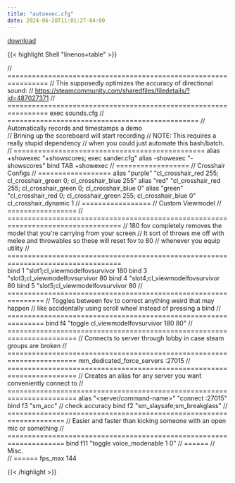 ```yaml
---
title: "autoexec.cfg"
date: 2024-06-28T11:01:27-04:00
---
```

[download](autoexec.cfg)

{{< highlight Shell "linenos=table" >}}




//	================================================================
//	This supposedly optimizes the accuracy of directional sound:
//	https://steamcommunity.com/sharedfiles/filedetails/?id=487027371 
//	================================================================
	exec sounds.cfg
//	===============================================
//	Automatically records and timestamps a demo     
//	Brining up the scoreboard will start recording
//	NOTE: This requires a really stupid dependency 
//	when you could just automate this bash/batch. 
//	===============================================
	alias +showexec "+showscores; exec sander.cfg" 
	alias -showexec "-showscores" 
	bind TAB +showexec
//	==================
//	Crosshair Configs
//	==================
	alias "purple" "cl_crosshair_red 255; cl_crosshair_green 0; cl_crosshair_blue 255"
	alias "red" "cl_crosshair_red 255; cl_crosshair_green 0; cl_crosshair_blue 0"
	alias "green" "cl_crosshair_red 0; cl_crosshair_green 255; cl_crosshair_blue 0"
	cl_crosshair_dynamic 1 
//	=================
//  Custom Viewmodel 
//	=================
//	==================================================================================
//	180 fov completely removes the model that you're carrying from your screen
//	It sort of throws me off with melee and throwables so these will reset fov to 80
//	whenever you equip utility
//	==================================================================================	
	bind 1 "slot1;cl_viewmodelfovsurvivor 180
	bind 3 "slot3;cl_viewmodelfovsurvivor 80
	bind 4 "slot4;cl_viewmodelfovsurvivor 80
	bind 5 "slot5;cl_viewmodelfovsurvivor 80
//	===============================================================
//	Toggles between fov to correct anything weird that may happen
//	like accidentally using scroll wheel instead of pressing a bind
//	===============================================================
	bind f4 "toggle cl_viewmodelfovsurvivor 180 80"
//	=======================================================================
//	Connects to server through lobby in case steam groups are broken
//	=======================================================================
	mm_dedicated_force_servers <ip-address>:27015
//	=======================================================================
// 	Creates an alias for any server you want conveniently connect to
//	=======================================================================
	alias "<server/command-name>" "connect  <ip-address>:27015"
	bind f3 "sm_acc" // check accuracy 
	bind f2 "sm_slaysafe;sm_breakglass"
//	====================================================================
//	Easier and faster than kicking someone with an open mic or something 
//	====================================================================
	bind f11 "toggle voice_modenable 1 0"
//	======
//	Misc.	
//	======
	fps_max 144
	
{{< /highlight >}}
